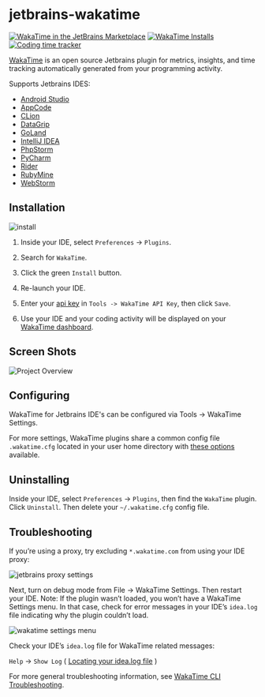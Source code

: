 # jetbrains-wakatime

[![WakaTime in the JetBrains Marketplace](https://img.shields.io/jetbrains/plugin/v/7425-wakatime.svg?style=flat-square&color=167dff&label=marketplace)](https://plugins.jetbrains.com/plugin/7425-wakatime)
[![WakaTime Installs](https://img.shields.io/jetbrains/plugin/d/7425-wakatime.svg?style=flat-square&color=167dff)](https://plugins.jetbrains.com/plugin/7425-wakatime)
[![Coding time tracker](https://wakatime.com/badge/github/wakatime/jetbrains-wakatime.svg?style=flat-square&color=167dff)](https://wakatime.com/intellij-idea)

[WakaTime][wakatime] is an open source Jetbrains plugin for metrics, insights, and time tracking automatically generated from your programming activity.

Supports Jetbrains IDES:

* [Android Studio][android studio]
* [AppCode][appcode]
* [CLion][clion]
* [DataGrip][datagrip]
* [GoLand][goland]
* [IntelliJ IDEA][wakatime]
* [PhpStorm][phpstorm]
* [PyCharm][pycharm]
* [Rider][rider]
* [RubyMine][rubymine]
* [WebStorm][webstorm]


## Installation

![install](./install.gif)

1. Inside your IDE, select `Preferences` -> `Plugins`.

2. Search for `WakaTime`.

3. Click the green `Install` button.

4. Re-launch your IDE.

5. Enter your [api key](https://wakatime.com/settings#apikey) in `Tools -> WakaTime API Key`, then click `Save`.

6. Use your IDE and your coding activity will be displayed on your [WakaTime dashboard](https://wakatime.com).


## Screen Shots

![Project Overview](https://wakatime.com/static/img/ScreenShots/Screen-Shot-2016-03-21.png)


## Configuring

WakaTime for Jetbrains IDE's can be configured via Tools -> WakaTime Settings.

For more settings, WakaTime plugins share a common config file `.wakatime.cfg` located in your user home directory with [these options](https://github.com/wakatime/wakatime-cli/blob/develop/USAGE.md) available.


## Uninstalling

Inside your IDE, select `Preferences` -> `Plugins`, then find the `WakaTime` plugin. Click `Uninstall`. Then delete your `~/.wakatime.cfg` config file.


## Troubleshooting

If you’re using a proxy, try excluding `*.wakatime.com` from using your IDE proxy:

![jetbrains proxy settings](https://wakatime.com/static/img/ScreenShots/jetbrains-no-proxy-setting.png?v=1)

Next, turn on debug mode from File -> WakaTime Settings. Then restart your IDE.
Note: If the plugin wasn’t loaded, you won’t have a WakaTime Settings menu.
In that case, check for error messages in your IDE’s `idea.log` file indicating why the plugin couldn’t load.

![wakatime settings menu](https://wakatime.com/static/img/ScreenShots/jetbrains-wakatime-menu.png?v=1)

Check your IDE’s `idea.log` file for WakaTime related messages:

`Help` -> `Show Log` ( [Locating your idea.log file](https://intellij-support.jetbrains.com/hc/en-us/articles/207241085-Locating-IDE-log-files) )

For more general troubleshooting information, see [WakaTime CLI Troubleshooting](https://github.com/wakatime/wakatime-cli/blob/develop/TROUBLESHOOTING.md).

[wakatime]: https://wakatime.com/
[IntelliJ IDEA]: https://wakatime.com/intellij-idea
[Android Studio]: https://wakatime.com/android-studio
[AppCode]: https://wakatime.com/appcode
[CLion]: https://wakatime.com/clion
[DataGrip]: https://wakatime.com/datagrip
[GoLand]: https://wakatime.com/goland
[PhpStorm]: https://wakatime.com/phpstorm
[PyCharm]: https://wakatime.com/pycharm
[Rider]: https://wakatime.com/rider
[RubyMine]: https://wakatime.com/rubymine
[WebStorm]: https://wakatime.com/webstorm


